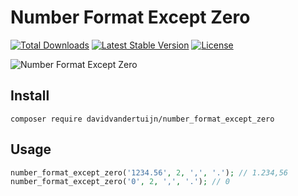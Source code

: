 # Number Format Except Zero

<a href="https://packagist.org/packages/davidvandertuijn/number_format_except_zero"><img src="https://poser.pugx.org/davidvandertuijn/number_format_except_zero/d/total.svg" alt="Total Downloads"></a>
<a href="https://packagist.org/packages/davidvandertuijn/number_format_except_zero"><img src="https://poser.pugx.org/davidvandertuijn/number_format_except_zero/v/stable.svg" alt="Latest Stable Version"></a>
<a href="https://packagist.org/packages/davidvandertuijn/number_format_except_zero"><img src="https://poser.pugx.org/davidvandertuijn/number_format_except_zero/license.svg" alt="License"></a>

![Number Format Except Zero](https://cdn.davidvandertuijn.nl/github/number_format_except_zero.png)

## Install

```
composer require davidvandertuijn/number_format_except_zero
```

## Usage

```php
number_format_except_zero('1234.56', 2, ',', '.'); // 1.234,56
number_format_except_zero('0', 2, ',', '.'); // 0
```
